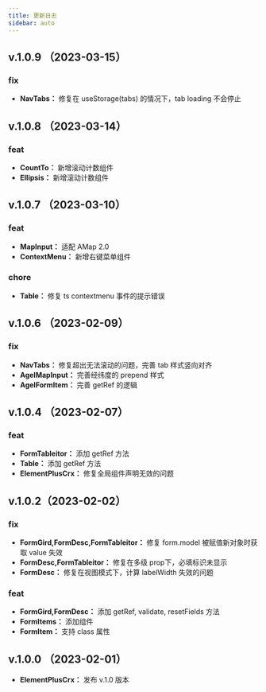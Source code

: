 ```yaml
---
title: 更新日志
sidebar: auto
---
```


## v.1.0.9 （2023-03-15）

### fix
- __NavTabs：__  修复在 useStorage(tabs) 的情况下，tab loading 不会停止

## v.1.0.8 （2023-03-14）

### feat
- __CountTo：__  新增滚动计数组件
- __Ellipsis：__  新增滚动计数组件


## v.1.0.7 （2023-03-10）

### feat
- __MapInput：__  适配 AMap 2.0
- __ContextMenu：__  新增右键菜单组件

### chore
- __Table：__  修复 ts contextmenu 事件的提示错误

## v.1.0.6 （2023-02-09）

### fix
- __NavTabs：__  修复超出无法滚动的问题，完善 tab 样式竖向对齐
- __AgelMapInput：__  完善经纬度的 prepend 样式
- __AgelFormItem：__  完善 getRef 的逻辑

## v.1.0.4 （2023-02-07）

### feat
- __FormTableitor：__  添加 getRef 方法
- __Table：__  添加 getRef 方法
- __ElementPlusCrx：__ 修复全局组件声明无效的问题


## v.1.0.2（2023-02-02）

### fix

- __FormGird,FormDesc,FormTableitor：__  修复 form.model 被赋值新对象时获取 value 失效
- __FormDesc,FormTableitor：__  修复在多级 prop下，必填标识未显示
- __FormDesc：__ 修复在视图模式下，计算 labelWidth 失效的问题


### feat
- __FormGird,FormDesc：__ 添加 getRef, validate, resetFields 方法
- __FormItems：__ 添加组件
- __FormItem：__ 支持 class 属性


## v.1.0.0 （2023-02-01）

- __ElementPlusCrx：__ 发布 v.1.0 版本